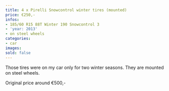 ```yaml
---
title: 4 x Pirelli Snowcontrol winter tires (mounted)
price: €250,-
infos:
- 185/60 R15 88T Winter 190 Snowcontrol 3
- 'year: 2013'
- on steel wheels
categories:
- car
images:
sold: false
---
```


Those tires were on my car only for two winter seasons. They are mounted on steel wheels.

Original price around €500,-

